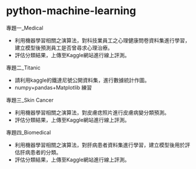 # python-machine-learning    
    
專題一_Medical    
 - 利用機器學習相關之演算法，對科技業員工之心理健康問卷資料集進行學習，建立模型後預測員工是否曾尋求心理治療。    
 - 評估分類結果，上傳至Kaggle網站進行線上評測。    

專題二_Titanic     
 - 請利用kaggle的鐵達尼號公開資料集，進行數據統計作圖。    
 - numpy+pandas+Matplotlib 練習    
    
專題三_Skin Cancer    
 - 利用機器學習相關之演算法，對皮膚痣照片進行皮膚病變分類預測。    
 - 評估分類結果，上傳至Kaggle網站進行線上評測。    

專題四_Biomedical    
 - 利用機器學習相關之演算法，對肝病患者資料集進行學習，建立模型後用於評估肝病患者的分類。
 - 評估分類結果，上傳至Kaggle網站進行線上評測。
